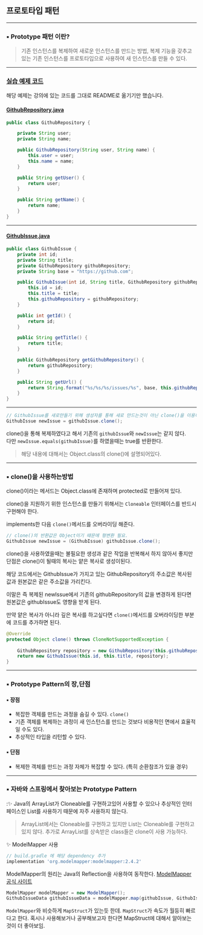 ## 프로토타입 패턴

---

### ▪ Prototype 패턴 이란?
> 기존 인스턴스를 복제하여 새로운 인스턴스를 만드는 방법, 복제 기능을 갖추고 있는 기존 인스턴스를 프로토타입으로 사용하여 새 인스턴스를 만들 수 있다.

---

### [실습 예제 코드](./App.java)

해당 예제는 강의에 있는 코드를 그대로 README로 옮기기만 했습니다.

#### [GithubRepository.java](./GithubRepository.java)
```java
public class GithubRepository {

    private String user;
    private String name;

    public GithubRepository(String user, String name) {
        this.user = user;
        this.name = name;
    }

    public String getUser() {
        return user;
    }

    public String getName() {
        return name;
    }
}
```

---

#### [GithubIssue.java](./GithubIssue.java)
```java
public class GithubIssue {
    private int id;
    private String title;
    private GithubRepository githubRepository;
    private String base = "https://github.com";

    public GithubIssue(int id, String title, GithubRepository githubRepository) {
        this.id = id;
        this.title = title;
        this.githubRepository = githubRepository;
    }

    public int getId() {
        return id;
    }

    public String getTitle() {
        return title;
    }

    public GithubRepository getGithubRepository() {
        return githubRepository;
    }

    public String getUrl() {
        return String.format("%s/%s/%s/issues/%s", base, this.githubRepository.getUser(), this.githubRepository.getName(), id);
    }
}
```

---

```java
// GithubIssue를 새로만들기 위해 생성자를 통해 새로 만드는것이 아닌 clone()을 이용하여 복제한다.
GithubIssue newIssue = githubIssue.clone();
```

clone()을 통해 복제하였다고 해서 기존의 `githubIssue`와 `newIssue`는 같지 않다.<br>
다만 `newIssue.equals(githubIssue)`를 하였을때는 true를 반환한다.

> 해당 내용에 대해서는 Object.class의 clone()에 설명되어있다.

---

### ▪ clone()을 사용하는방법 

clone()이라는 메서드는 Object.class에 존재하며 protected로 만들어져 있다.

clone()을 지원하기 위한 인스턴스를 만들기 위해서는 `Cloneable` 인터페이스를 반드시 구현해야 한다.

implements한 다음 `clone()`메서드를 오버라이딩 해준다.

```java
// clone()의 반환값은 Object이기 때문에 형변환 필요.
GithubIssue newIssue = (GithubIssue) githubIssue.clone();
```

clone()을 사용하였을때는 불필요한 생성과 같은 작업을 반복해서 하지 않아서 좋지만 단점은 
clone()이 될때의 복사는 얕은 복사로 생성이된다.

해당 코드에서는 GithubIssue가 가지고 있는 GithubRepository의 주소값은 복사된 값과 원본값은 같은 주소값을 가리킨다.

이말은 즉 복제된 newIssue에서 기존의 githubRepository의 값을 변경하게 된다면 원본값은 githubIssue도 영향을 받게 된다.

만약 얕은 복사가 아니라 깊은 복사를 하고싶다면 `clone()`메서드를 오버라이딩한 부분에 코드를 추가하면 된다.

```java
@Override
protected Object clone() throws CloneNotSupportedException {
    
    GithubRepository repository = new GithubRepository(this.githubRepository.getUser(), this.githubRepository.getName());
    return new GithubIssue(this.id, this.title, repository);
}
```
---

### ▪ Prototype Pattern의 장,단점

#### ▪ 장점
- 복잡한 객체를 만드는 과정을 숨길 수 있다. `clone()`
- 기존 객체를 복제하는 과정이 새 인스턴스를 만드는 것보다 비용적인 면에서 효율적일 수도 있다.
- 추상적인 타입을 리턴할 수 있다.

#### ▪ 단점
- 복제한 객체를 만드는 과정 자체가 복잡할 수 있다. (특히 순환참조가 있을 경우)

---

### ▪ 자바와 스프링에서 찾아보는 Prototype Pattern

:✨ Java의 ArrayList가 Cloneable를 구현하고있어 사용할 수 있으나 추상적인 인터페이스인 List를 사용하기 때문에 자주 사용하지 않는다.
> ArrayList에서는 Cloneable를 구현하고 있지만 List는 Cloneable를 구현하고있지 않다. 추가로 ArrayList를 상속받은 class들은 clone이 사용 가능하다.

✨ ModelMapper 사용 
```groovy
// build.gradle 에 해당 dependency 추가
implementation 'org.modelmapper:modelmapper:2.4.2'
```

ModelMapper의 원리는 Java의 Reflection을 사용하여 동작한다. 
[ModelMapper 공식 사이트](http://modelmapper.org/)
```java
ModelMapper modelMapper = new ModelMapper();
GithubIssueData githubIssueData = modelMapper.map(githubIssue, GithubIssueData.class);
```

`ModelMapper`와 비슷하게 `MapStruct`가 있는듯 한데. `MapStruct`가 속도가 월등히 빠르다고 한다. 
혹시나 사용해보거나 공부해보고자 한다면 MapStruct에 대해서 알아보는 것이 더 좋아보임.
